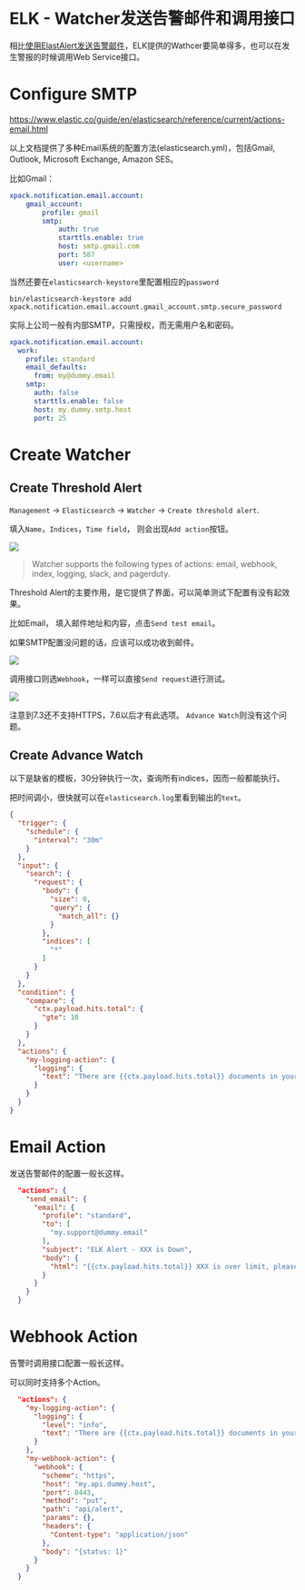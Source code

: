 ELK - Watcher发送告警邮件和调用接口
===

相比[使用ElastAlert发送告警邮件](https://blog.csdn.net/prufeng/article/details/103933769)，ELK提供的Wathcer要简单得多，也可以在发生警报的时候调用Web Service接口。

# Configure SMTP

https://www.elastic.co/guide/en/elasticsearch/reference/current/actions-email.html

以上文档提供了多种Email系统的配置方法(elasticsearch.yml)，包括Gmail, Outlook, Microsoft Exchange, Amazon SES。

比如Gmail：

```yml
xpack.notification.email.account:
    gmail_account:
        profile: gmail
        smtp:
            auth: true
            starttls.enable: true
            host: smtp.gmail.com
            port: 587
            user: <username>
```
当然还要在`elasticsearch-keystore`里配置相应的`password`
```
bin/elasticsearch-keystore add xpack.notification.email.account.gmail_account.smtp.secure_password
```

实际上公司一般有内部SMTP，只需授权，而无需用户名和密码。
```yml
xpack.notification.email.account:
  work:
    profile: standard
    email_defaults:
      from: my@dummy.email
    smtp:
      auth: false
      starttls.enable: false
      host: my.dummy.smtp.host
      port: 25
```

# Create Watcher

## Create Threshold Alert

`Management` -> `Elasticsearch` -> `Watcher` -> `Create threshold alert`.

填入`Name`，`Indices`，`Time field`， 则会出现`Add action`按钮。

![](assets/ELK_Watcher_Threshold.PNG)

>Watcher supports the following types of actions: email, webhook, index, logging, slack, and pagerduty.

Threshold Alert的主要作用，是它提供了界面，可以简单测试下配置有没有起效果。

比如Email， 填入邮件地址和内容，点击`Send test email`。

如果SMTP配置没问题的话，应该可以成功收到邮件。

![](assets/ELK_Watcher_Email.PNG)


调用接口则选`Webhook`，一样可以直接`Send request`进行测试。

![](assets/ELK_Watcher_Webhook.PNG)

注意到7.3还不支持HTTPS，7.6以后才有此选项。
`Advance Watch`则没有这个问题。

## Create Advance Watch
以下是缺省的模板，30分钟执行一次，查询所有indices，因而一般都能执行。

把时间调小，很快就可以在`elasticsearch.log`里看到输出的`text`。

```json
{
  "trigger": {
    "schedule": {
      "interval": "30m"
    }
  },
  "input": {
    "search": {
      "request": {
        "body": {
          "size": 0,
          "query": {
            "match_all": {}
          }
        },
        "indices": [
          "*"
        ]
      }
    }
  },
  "condition": {
    "compare": {
      "ctx.payload.hits.total": {
        "gte": 10
      }
    }
  },
  "actions": {
    "my-logging-action": {
      "logging": {
        "text": "There are {{ctx.payload.hits.total}} documents in your index. Threshold is 10."
      }
    }
  }
}
```

# Email Action
发送告警邮件的配置一般长这样。

```json
  "actions": {
    "send_email": {
      "email": {
        "profile": "standard",
        "to": [
          "my.support@dummy.email"
        ],
        "subject": "ELK Alert - XXX is Down",
        "body": {
          "html": "{{ctx.payload.hits.total}} XXX is over limit, please take action.<p>Note: Automatic email from ELK, please do not reply."
        }
      }
    }
  }
```

# Webhook Action
告警时调用接口配置一般长这样。

可以同时支持多个Action。

```json
  "actions": {
    "my-logging-action": {
      "logging": {
        "level": "info",
        "text": "There are {{ctx.payload.hits.total}} documents in your index. Threshold is 10."
      }
    },
    "my-webhook-action": {
      "webhook": {
        "scheme": "https",
        "host": "my.api.dummy.host",
        "port": 8443,
        "method": "put",
        "path": "api/alert",
        "params": {},
        "headers": {
          "Content-type": "application/json"
        },
        "body": "{status: 1}"
      }
    }
  }
```
